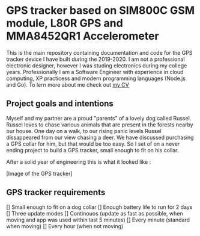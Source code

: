 # GPS tracker based on SIM800C GSM module, L80R GPS and MMA8452QR1 Accelerometer

This is the main repository containing documentation and code for the GPS tracker device I have built during the 2019-2020. I am not a professional electronic designer, however I was studing electronics during my college years. Professionally I am a Software Engineer with experience in cloud computing, XP practicess and modern programming languages (Node.js and Go). To lern more about me check out [my CV](https://rafaljachimczyk.github.io/markdown-cv/)

## Project goals and intentions

Myself and my partner are a proud "parents" of a lovely dog called Russel. Russel loves to chase various animals that are present in the forests nearby our house. One day on a walk, to our rising panic levels Russel dissappeared from our view chasing a deer. We have discussed purchasing a GPS collar for him, but that would be too easy. So I set of on a never ending project to build a GPS tracker, small enough to fit on his collar. 

After a solid year of engineering this is what it looked like : 

[Image of the GPS tracker]

## GPS tracker requirements

[] Small enough to fit on a dog collar
[] Enough battery life to run for 2 days
[] Three update modes
    [] Continouos (update as fast as possible, when moving and app was used within last 5 minutes)
    [] Every minute (standard when moving)
    [] Every hour (when not moving)

